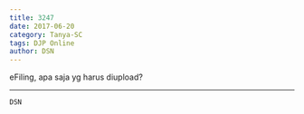 ```yaml
---
title: 3247
date: 2017-06-20
category: Tanya-SC
tags: DJP Online
author: DSN
---
```


eFiling, apa saja yg harus diupload?

---



`DSN`
